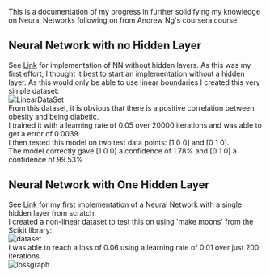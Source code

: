This is a documentation of my progress in further solidifying my knowledge on Neural Networks following on from Andrew Ng's coursera course.  
## Neural Network with no Hidden Layer
See [Link]() for implementation of NN without hidden layers. As this was my first effort, I thought it best to start an implementation without a hidden layer. As this would only be able to use linear boundaries I created this very simple dataset:  
![LinearDataSet](https://github.com/JanThan/LearningML/blob/master/NeuralNetwork/images/LinearDataset.PNG)  
From this dataset, it is obvious that there is a positive correlation between obesity and being diabetic.   
I trained it with a learning rate of 0.05 over 20000 iterations and was able to get a error of 0.0039.  
I then tested this model on two test data points: [1 0 0] and [0 1 0].  
The model correctly gave [1 0 0] a confidence of 1.78% and [0 1 0] a confidence of 99.53%

## Neural Network with One Hidden Layer
See [Link](https://github.com/JanThan/LearningML/blob/master/NeuralNetwork/NN_withHiddenLayer.py) for my first implementation of a Neural Network with a single hidden layer from scratch.  
I created a non-linear dataset to test this on using 'make moons' from the Scikit library:  
![dataset](https://github.com/JanThan/LearningML/blob/master/NeuralNetwork/images/Data.png)  
I was able to reach a loss of 0.06 using a learning rate of 0.01 over just 200 iterations.  
![lossgraph](https://github.com/JanThan/LearningML/blob/master/NeuralNetwork/images/NN_with_hidden_cost.png)
